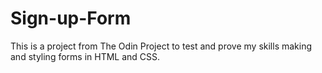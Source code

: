 # Sign-up-Form
This is a project from The Odin Project to test and prove my skills making and styling forms in HTML and CSS.